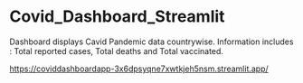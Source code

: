 # Covid_Dashboard_Streamlit
Dashboard displays Cavid Pandemic data countrywise. Information includes : Total reported cases, Total deaths and Total vaccinated.

https://coviddashboardapp-3x6dpsyqne7xwtkjeh5nsm.streamlit.app/
